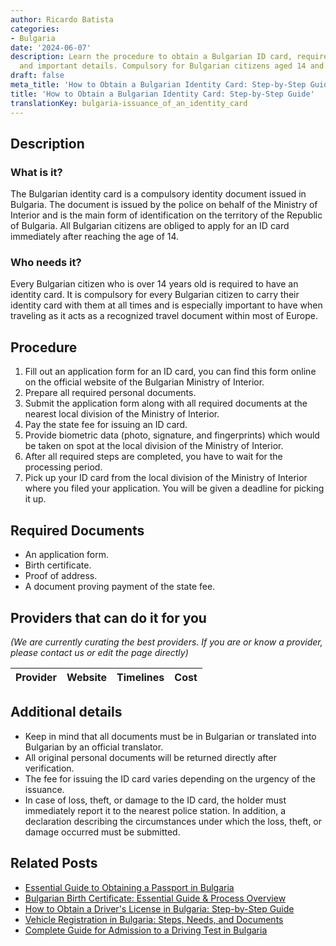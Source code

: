 ```yaml
---
author: Ricardo Batista
categories:
- Bulgaria
date: '2024-06-07'
description: Learn the procedure to obtain a Bulgarian ID card, required documents,
  and important details. Compulsory for Bulgarian citizens aged 14 and above.
draft: false
meta_title: 'How to Obtain a Bulgarian Identity Card: Step-by-Step Guide'
title: 'How to Obtain a Bulgarian Identity Card: Step-by-Step Guide'
translationKey: bulgaria-issuance_of_an_identity_card
---
```


## Description
### What is it?
The Bulgarian identity card is a compulsory identity document issued in Bulgaria. The document is issued by the police on behalf of the Ministry of Interior and is the main form of identification on the territory of the Republic of Bulgaria. All Bulgarian citizens are obliged to apply for an ID card immediately after reaching the age of 14.

### Who needs it?
Every Bulgarian citizen who is over 14 years old is required to have an identity card. It is compulsory for every Bulgarian citizen to carry their identity card with them at all times and is especially important to have when traveling as it acts as a recognized travel document within most of Europe.

## Procedure
1. Fill out an application form for an ID card, you can find this form online on the official website of the Bulgarian Ministry of Interior.
2. Prepare all required personal documents.
3. Submit the application form along with all required documents at the nearest local division of the Ministry of Interior.
4. Pay the state fee for issuing an ID card.
5. Provide biometric data (photo, signature, and fingerprints) which would be taken on spot at the local division of the Ministry of Interior.
6. After all required steps are completed, you have to wait for the processing period.
7. Pick up your ID card from the local division of the Ministry of Interior where you filed your application. You will be given a deadline for picking it up.

## Required Documents
- An application form.
- Birth certificate.
- Proof of address.
- A document proving payment of the state fee.

## Providers that can do it for you

_(We are currently curating the best providers. If you are or know a provider, please contact us or edit the page directly)_

| Provider        |     Website     |     Timelines    |       Cost      |
| :-------------: | :-------------: |  :-------------: | :-------------: |

## Additional details
- Keep in mind that all documents must be in Bulgarian or translated into Bulgarian by an official translator.
- All original personal documents will be returned directly after verification.
- The fee for issuing the ID card varies depending on the urgency of the issuance.
- In case of loss, theft, or damage to the ID card, the holder must immediately report it to the nearest police station. In addition, a declaration describing the circumstances under which the loss, theft, or damage occurred must be submitted.


## Related Posts

- [Essential Guide to Obtaining a Passport in Bulgaria](https://tramitit.com/guides/bulgaria/issuance_of_a_passport/)
- [Bulgarian Birth Certificate: Essential Guide & Process Overview](https://tramitit.com/guides/bulgaria/issuance_of_a_birth_certificate/)
- [How to Obtain a Driver's License in Bulgaria: Step-by-Step Guide](https://tramitit.com/guides/bulgaria/issuance_of_a_drivers_license/)
- [Vehicle Registration in Bulgaria: Steps, Needs, and Documents](https://tramitit.com/guides/bulgaria/registration_of_a_new_vehicle/)
- [Complete Guide for Admission to a Driving Test in Bulgaria](https://tramitit.com/guides/bulgaria/admission_to_a_driving_test/)